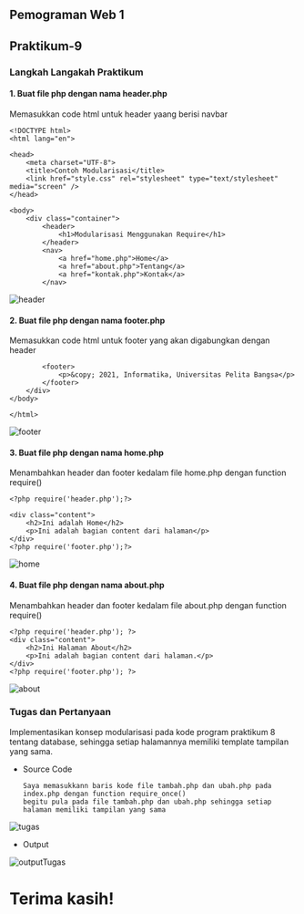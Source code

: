## Pemograman Web 1

## Praktikum-9

### Langkah Langakah Praktikum

#### 1. Buat file php dengan nama <b>header.php</b>
Memasukkan code html untuk header yaang berisi navbar
```
<!DOCTYPE html>
<html lang="en">

<head>
    <meta charset="UTF-8">
    <title>Contoh Modularisasi</title>
    <link href="style.css" rel="stylesheet" type="text/stylesheet" media="screen" />
</head>

<body>
    <div class="container">
        <header>
            <h1>Modularisasi Menggunakan Require</h1>
        </header>
        <nav>
            <a href="home.php">Home</a>
            <a href="about.php">Tentang</a>
            <a href="kontak.php">Kontak</a>
        </nav>
```
![header](/image/header.png)
#### 2. Buat file php dengan nama <b>footer.php</b>
Memasukkan code html untuk footer yang akan digabungkan dengan header
```
        <footer>
            <p>&copy; 2021, Informatika, Universitas Pelita Bangsa</p>
        </footer>
    </div>
</body>

</html>
```
![footer](/image/footer.png)
#### 3. Buat file php dengan nama <b>home.php</b>
Menambahkan header dan footer kedalam file home.php dengan function require()
```
<?php require('header.php');?>

<div class="content">
    <h2>Ini adalah Home</h2>
    <p>Ini adalah bagian content dari halaman</p>
</div>
<?php require('footer.php');?>
``` 
![home](/image/home.png)
#### 4. Buat file php dengan nama <b>about.php</b>
Menambahkan header dan footer kedalam file about.php dengan function require()
```
<?php require('header.php'); ?>
<div class="content">
    <h2>Ini Halaman About</h2>
    <p>Ini adalah bagian content dari halaman.</p>
</div>
<?php require('footer.php'); ?>
```
![about](/image/about.png)
### Tugas dan Pertanyaan
Implementasikan konsep modularisasi pada kode program praktikum 8 tentang
database, sehingga setiap halamannya memiliki template tampilan yang sama.
- Source Code
  
      Saya memasukkann baris kode file tambah.php dan ubah.php pada index.php dengan function require_once()
      begitu pula pada file tambah.php dan ubah.php sehingga setiap halaman memiliki tampilan yang sama
![tugas](/image/code%20Tugas.png)

- Output

![outputTugas](/image/Tugas.png)
# Terima kasih!
